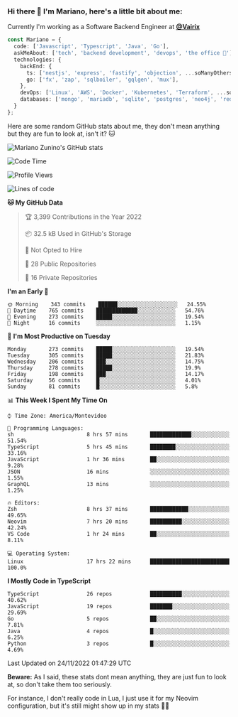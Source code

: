 ### Hi there 👋 I'm Mariano, here's a little bit about me:

Currently I'm working as a Software Backend Engineer at [**@Vairix**](https://vairix.com)

```ts
const Mariano = {
  code: ['Javascript', 'Typescript', 'Java', 'Go'],
  askMeAbout: ['tech', 'backend development', 'devops', 'the office 💼'],
  technologies: {
    backEnd: {
      ts: ['nestjs', 'express', 'fastify', 'objection', ...soManyOthersFrameworks],
      go: ['fx', 'zap', 'sqlboiler', 'gqlgen', 'mux'],
    },
    devOps: ['Linux', 'AWS', 'Docker', 'Kubernetes', 'Terraform', ...soManyOthersTools],
    databases: ['mongo', 'mariadb', 'sqlite', 'postgres', 'neo4j', 'redis'],
  }
};
```

Here are some random GitHub stats about me, they don't mean anything but they are fun to look at, isn't it? 🐱

![Mariano Zunino's GitHub stats](https://github-readme-stats.vercel.app/api?username=marianozunino&count_private=true&show_icons=true&theme=radical)

<!--START_SECTION:waka-->
![Code Time](http://img.shields.io/badge/Code%20Time-334%20hrs%206%20mins-blue)

![Profile Views](http://img.shields.io/badge/Profile%20Views-0-blue)

![Lines of code](https://img.shields.io/badge/From%20Hello%20World%20I%27ve%20Written-372%20Thousand%20lines%20of%20code-blue)

**🐱 My GitHub Data** 

> 🏆 3,399 Contributions in the Year 2022
 > 
> 📦 32.5 kB Used in GitHub's Storage 
 > 
> 🚫 Not Opted to Hire
 > 
> 📜 28 Public Repositories 
 > 
> 🔑 16 Private Repositories  
 > 
**I'm an Early 🐤** 

```text
🌞 Morning    343 commits    ██████░░░░░░░░░░░░░░░░░░░   24.55% 
🌆 Daytime    765 commits    █████████████░░░░░░░░░░░░   54.76% 
🌃 Evening    273 commits    █████░░░░░░░░░░░░░░░░░░░░   19.54% 
🌙 Night      16 commits     ░░░░░░░░░░░░░░░░░░░░░░░░░   1.15%

```
📅 **I'm Most Productive on Tuesday** 

```text
Monday       273 commits    █████░░░░░░░░░░░░░░░░░░░░   19.54% 
Tuesday      305 commits    █████░░░░░░░░░░░░░░░░░░░░   21.83% 
Wednesday    206 commits    ███░░░░░░░░░░░░░░░░░░░░░░   14.75% 
Thursday     278 commits    █████░░░░░░░░░░░░░░░░░░░░   19.9% 
Friday       198 commits    ███░░░░░░░░░░░░░░░░░░░░░░   14.17% 
Saturday     56 commits     █░░░░░░░░░░░░░░░░░░░░░░░░   4.01% 
Sunday       81 commits     █░░░░░░░░░░░░░░░░░░░░░░░░   5.8%

```


📊 **This Week I Spent My Time On** 

```text
⌚︎ Time Zone: America/Montevideo

💬 Programming Languages: 
sh                       8 hrs 57 mins       █████████████░░░░░░░░░░░░   51.54% 
TypeScript               5 hrs 45 mins       ████████░░░░░░░░░░░░░░░░░   33.16% 
JavaScript               1 hr 36 mins        ██░░░░░░░░░░░░░░░░░░░░░░░   9.28% 
JSON                     16 mins             ░░░░░░░░░░░░░░░░░░░░░░░░░   1.55% 
GraphQL                  13 mins             ░░░░░░░░░░░░░░░░░░░░░░░░░   1.25%

🔥 Editors: 
Zsh                      8 hrs 37 mins       ████████████░░░░░░░░░░░░░   49.65% 
Neovim                   7 hrs 20 mins       ██████████░░░░░░░░░░░░░░░   42.24% 
VS Code                  1 hr 24 mins        ██░░░░░░░░░░░░░░░░░░░░░░░   8.11%

💻 Operating System: 
Linux                    17 hrs 22 mins      █████████████████████████   100.0%

```

**I Mostly Code in TypeScript** 

```text
TypeScript               26 repos            ██████████░░░░░░░░░░░░░░░   40.62% 
JavaScript               19 repos            ███████░░░░░░░░░░░░░░░░░░   29.69% 
Go                       5 repos             ██░░░░░░░░░░░░░░░░░░░░░░░   7.81% 
Java                     4 repos             █░░░░░░░░░░░░░░░░░░░░░░░░   6.25% 
Python                   3 repos             █░░░░░░░░░░░░░░░░░░░░░░░░   4.69%

```



 Last Updated on 24/11/2022 01:47:29 UTC
<!--END_SECTION:waka-->

**Beware:** As I said, these stats dont mean anything, they are just fun to look at, so don't take them too seriously.

For instance, I don't really code in Lua, I just use it for my Neovim configuration, but it's still might show up in my stats 🤷‍♂️
